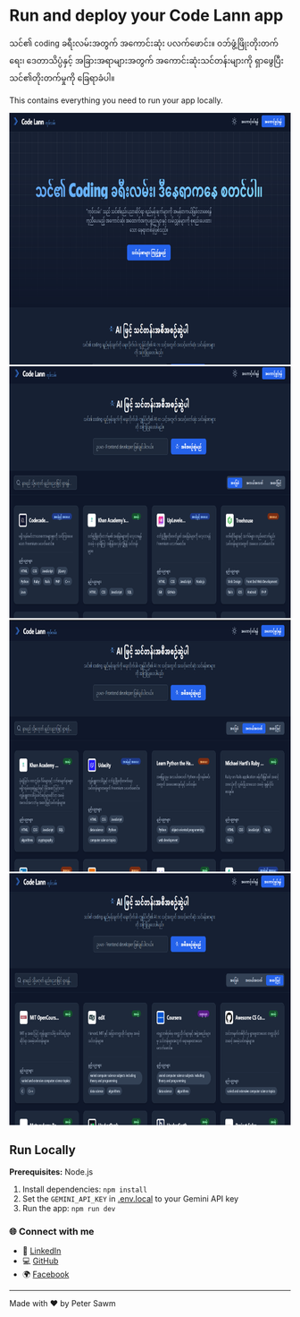 # Run and deploy your Code Lann app

သင်၏ coding ခရီးလမ်းအတွက် အကောင်းဆုံး ပလက်ဖောင်း။ ဝဘ်ဖွံ့ဖြိုးတိုးတက်ရေး၊ ဒေတာသိပ္ပံနှင့် အခြားအရာများအတွက် အကောင်းဆုံးသင်တန်းများကို ရှာဖွေပြီး သင်၏တိုးတက်မှုကို ခြေရာခံပါ။

This contains everything you need to run your app locally.
<div>
    <img src="Screenshot_1.png" width="800px" height="450px" alt="database">
</div>

<div>
    <img src="Screenshot_2.png" width="800px" height="450px" alt="database">
</div>

<div>
    <img src="Screenshot_3.png" width="800px" height="450px" alt="database">
</div>

<div>
    <img src="Screenshot_4.png" width="800px" height="450px" alt="database">
</div>

## Run Locally

**Prerequisites:**  Node.js


1. Install dependencies:
   `npm install`
2. Set the `GEMINI_API_KEY` in [.env.local](.env.local) to your Gemini API key
3. Run the app:
   `npm run dev`

### 🌐 Connect with me

- 💼 [LinkedIn](https://www.linkedin.com/in/peter-sawm-06932b254/)
- 💻 [GitHub](https://github.com/petersawmtech)
- 🌍 [Facebook](https://www.facebook.com/petersawm25)

---

Made with ❤️ by Peter Sawm
